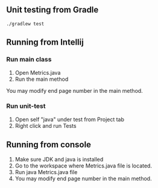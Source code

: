 ## Unit testing from Gradle
`./gradlew test` 

## Running from Intellij
### Run main class
1. Open Metrics.java
2. Run the main method

You may modify end page number in the main method.

### Run unit-test
1. Open self "java" under test from Project tab
2. Right click and run Tests


## Running from console
1. Make sure JDK and java is installed
2. Go to the workspace where Metrics.java file is located.
3. Run java Metrics.java file
4. You may modify end page number in the main method.